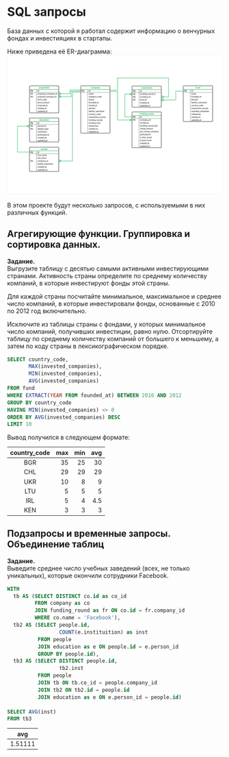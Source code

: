 # SQL запросы

База данных с которой я работал содержит информацию о венчурных фондах и инвестияциях в стартапы. 

Ниже приведена её ER-диаграмма:
![](Image.png)

В этом проекте будут несколько запросов, с используемыми в них различных функций.

## Агрегирующие функции. Группировка и сортировка данных.

**Задание.** \
Выгрузите таблицу с десятью самыми активными инвестирующими странами. Активность страны определите по среднему количеству компаний, в которые инвестируют фонды этой страны.

Для каждой страны посчитайте минимальное, максимальное и среднее число компаний, в которые инвестировали фонды, основанные с 2010 по 2012 год включительно.

Исключите из таблицы страны с фондами, у которых минимальное число компаний, получивших инвестиции, равно нулю. Отсортируйте таблицу по среднему количеству компаний от большего к меньшему, а затем по коду страны в лексикографическом порядке.

```sql
SELECT country_code,
       MAX(invested_companies),
       MIN(invested_companies),
       AVG(invested_companies)
FROM fund
WHERE EXTRACT(YEAR FROM founded_at) BETWEEN 2010 AND 2012
GROUP BY country_code
HAVING MIN(invested_companies) <> 0
ORDER BY AVG(invested_companies) DESC
LIMIT 10
```
Вывод получился в следующем формате:

|country_code	| max	| min	| avg |
|:-----------:|----:|----:|----:|
|BGR|35| 25|30 |
|CHL|29| 29| 29|
|UKR|10|8  |	9|
|LTU|	5|	5|	5|
|IRL|	5|	4|4.5|
|KEN|	3|	3|	3|

## Подзапросы и временные запросы. Объединение таблиц

**Задание.** <br>
Выведите среднее число учебных заведений (всех, не только уникальных), которые окончили сотрудники Facebook.

```sql
WITH 
  tb AS (SELECT DISTINCT co.id as co_id
         FROM company as co
         JOIN funding_round as fr ON co.id = fr.company_id
         WHERE co.name = 'Facebook'),
  tb2 AS (SELECT people.id,
                 COUNT(e.instituition) as inst
          FROM people
          JOIN education as e ON people.id = e.person_id
          GROUP BY people.id),
  tb3 AS (SELECT DISTINCT people.id,
                 tb2.inst
          FROM people
          JOIN tb ON tb.co_id = people.company_id
          JOIN tb2 ON tb2.id = people.id
          JOIN education as e ON e.person_id = people.id)

SELECT AVG(inst)
FROM tb3
```
|avg|
|:-:|
|1.51111|
